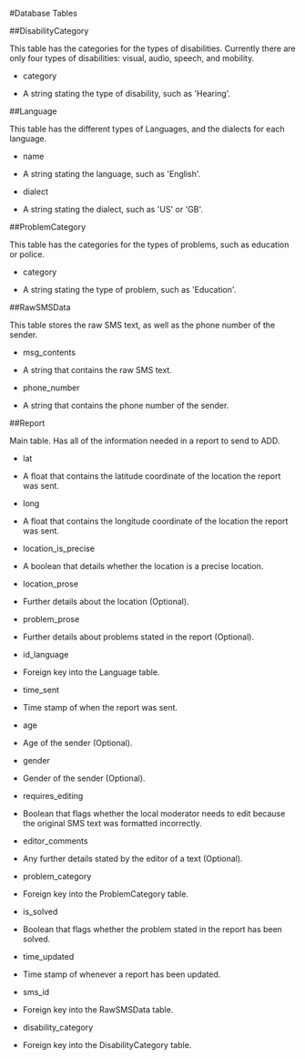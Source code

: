 
#Database Tables

##DisabilityCategory

This table has the categories for the types of disabilities. Currently there are only four types of disabilities: visual, audio, speech, and mobility.

* category
- A string stating the type of disability, such as 'Hearing'.

##Language

This table has the different types of Languages, and the dialects for each language.

* name
- A string stating the language, such as 'English'.

* dialect
- A string stating the dialect, such as 'US' or 'GB'.

##ProblemCategory

This table has the categories for the types of problems, such as education or police.

* category
- A string stating the type of problem, such as 'Education'.

##RawSMSData

This table stores the raw SMS text, as well as the phone number of the sender.

* msg_contents
- A string that contains the raw SMS text.

* phone_number
- A string that contains the phone number of the sender.

##Report

Main table. Has all of the information needed in a report to send to ADD.

* lat
- A float that contains the latitude coordinate of the location the report was sent.

* long
- A float that contains the longitude coordinate of the location the report was sent.

* location_is_precise
- A boolean that details whether the location is a precise location.

* location_prose
- Further details about the location (Optional).

* problem_prose
- Further details about problems stated in the report (Optional).

* id_language
- Foreign key into the Language table.

* time_sent
- Time stamp of when the report was sent.

* age
- Age of the sender (Optional).

* gender
- Gender of the sender (Optional).

* requires_editing
- Boolean that flags whether the local moderator needs to edit because the original SMS text was formatted incorrectly.

* editor_comments
- Any further details stated by the editor of a text (Optional).

* problem_category
- Foreign key into the ProblemCategory table.

* is_solved
- Boolean that flags whether the problem stated in the report has been solved.

* time_updated
- Time stamp of whenever a report has been updated.

* sms_id
- Foreign key into the RawSMSData table.

* disability_category
- Foreign key into the DisabilityCategory table. 
